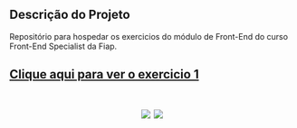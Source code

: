 ## Descrição do Projeto
Repositório para hospedar os exercicios do módulo de Front-End do curso Front-End Specialist da Fiap.
## <a href="https://felipethiago21.github.io/fiapModuloFront/">Clique aqui para ver o exercicio 1</a>

<h1 align="center">
<img src="https://img.shields.io/static/v1?label=Site&message=Front-End&color=3498db&style=for-the-badge&logo="/>
<img src="https://img.shields.io/static/v1?label=Status&message=finalizado&color=55efc4&style=for-the-badge&logo="/>
</h1>
